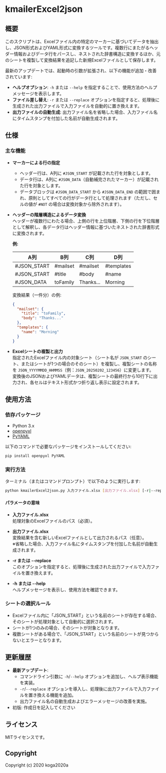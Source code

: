# kmailerExcel2json

## 概要
このスクリプトは、Excelファイル内の特定のマーカーに基づいてデータを抽出し、JSON形式およびYAML形式に変換するツールです。複数行にまたがるヘッダー情報およびデータ行をパースし、ネストされた辞書構造に変換するほか、元のシートを複製して変換結果を追記した新規Excelファイルとして保存します。

最新のアップデートでは、起動時の引数が拡張され、以下の機能が追加・改善されています:
- **ヘルプオプション**: `-h` または `--help` を指定することで、使用方法のヘルプメッセージを表示します。
- **ファイル差し替え**: `-r` または `--replace` オプションを指定すると、処理後に生成された出力ファイルで入力ファイルを自動的に置き換えます。
- **出力ファイルの自動生成**: 出力ファイル名を省略した場合、入力ファイル名にタイムスタンプを付加した名前が自動生成されます。

## 仕様

### 主な機能
- **マーカーによる行の指定**  
  - ヘッダー行は、A列に `#JSON_START` が記載された行を対象とします。  
  - データ行は、A列に `#JSON_DATA`（自動補完されたマーカー）が記載された行を対象とします。  
  - データブロックは `#JSON_DATA_START` から `#JSON_DATA_END` の範囲で囲まれ、原則としてすべての行がデータ行として処理されます（ただし、セルの値が `#NOT` の場合は変換対象から除外されます）。

- **ヘッダーの階層構造によるデータ変換**  
  ヘッダーが複数行にわたる場合、上側の行を上位階層、下側の行を下位階層として解釈し、各データ行はヘッダー情報に基づいたネストされた辞書形式に変換されます。  

  **例:**  

  | A列         | B列         | C列         | D列         |
  |-------------|-------------|-------------|-------------|
  | #JSON_START | #mailset    | #mailset    | #templates  |
  | #JSON_START | #title      | #body       | #name       |
  | #JSON_DATA  | toFamily    | Thanks...   | Morning     |
  
  変換結果（一件分）の例:
  ```json
  {
    "mailset": {
      "title": "toFamily",
      "body": "Thanks..."
    },
    "templates": {
      "name": "Morning"
    }
  }
  ```

- **Excelシートの複製と出力**  
  指定されたExcelファイル内の対象シート（シート名が `JSON_START` のシート、またはシートが1つの場合のそのシート）を複製し、複製シートの名称を `JSON_YYYYMMDD_HHMMSS`（例：`JSON_20250202_123456`）に変更します。  
  変換後のJSONおよびYAMLデータは、複製シートの最終行から10行下に出力され、各セルはテキスト形式かつ折り返し表示に設定されます。

## 使用方法

### 依存パッケージ
- Python 3.x
- [openpyxl](https://pypi.org/project/openpyxl/)
- [PyYAML](https://pypi.org/project/PyYAML/)

以下のコマンドで必要なパッケージをインストールしてください:
```bash
pip install openpyxl PyYAML
```

### 実行方法
ターミナル（またはコマンドプロンプト）で以下のように実行します:
```bash
python kmailerExcel2json.py 入力ファイル.xlsx [出力ファイル.xlsx] [-r|--replace] [-h|--help]
```

#### パラメータの意味
- **入力ファイル.xlsx**  
  処理対象のExcelファイルのパス（必須）。
  
- **出力ファイル.xlsx**  
  変換結果を含む新しいExcelファイルとして出力されるパス（任意）。  
  ※省略した場合、入力ファイル名にタイムスタンプを付加した名前が自動生成されます。
  
- **-r または --replace**  
  このオプションを指定すると、処理後に生成された出力ファイルで入力ファイルを置き換えます。
  
- **-h または --help**  
  ヘルプメッセージを表示し、使用方法を確認できます。

### シートの選択ルール
- Excelファイル内に「JSON_START」という名前のシートが存在する場合、そのシートが処理対象として自動的に選択されます。
- シートが1つのみの場合、そのシートが対象となります。
- 複数シートがある場合で、「JSON_START」という名前のシートが見つからないとエラーとなります。

## 更新履歴
- **最新アップデート**:  
  - コマンドライン引数に `-h`/`--help` オプションを追加し、ヘルプ表示機能を実装。  
  - `-r`/`--replace` オプションを導入し、処理後に出力ファイルで入力ファイルを置き換える機能を追加。  
  - 出力ファイル名の自動生成およびエラーメッセージの改善を実施。  
- 初版: 作成日を記入してください

## ライセンス
MITライセンスです。

## Copyright
Copyright (c) 2020 koga2020a

